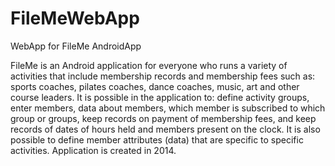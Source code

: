 # FileMeWebApp
WebApp for FileMe AndroidApp

FileMe is an Android application for everyone who runs a variety of activities that include membership records and membership fees such as:
sports coaches, pilates coaches, dance coaches, music, art and other course leaders.
It is possible in the application  to: define activity groups, enter members, data about members, which member is subscribed to which group
or groups, keep records on payment of membership fees, and keep records of dates of hours held and members present on the clock.
It is also possible to define member attributes (data) that are specific to specific activities.
Application is created in 2014.
